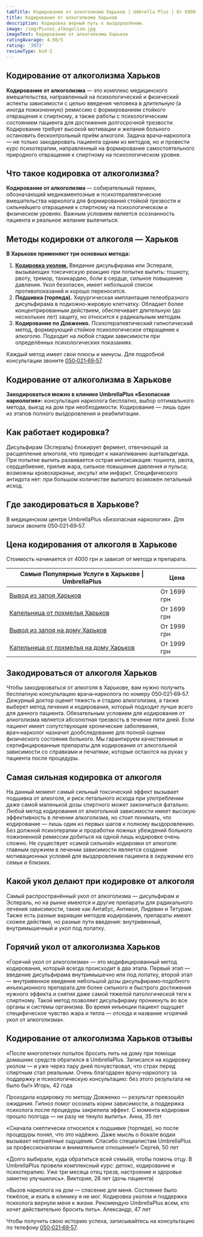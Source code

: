 ```yaml
---
tabTitle: Кодирование от алкоголизма Харьков | Umbrella Plus | От 6999 грн
title: Кодирование от алкоголизма Харьков
description: Кодировка верный путь к выздоровлению.
image: /img/Pivnoi_alkogolizm.jpg
imageText: Кодирование от алкоголизма Харьков
ratingAvarage: 4.98/5
rating: '3972'
reviewType: kod-2
---
```


## Кодирование от алкоголизма Харьков

**Кодирование от алкоголизма** — это комплекс медицинского вмешательства, направленный на психологический и физический аспекты зависимости с целью введения человека в длительную (а иногда пожизненную) ремиссию с формированием стойкого отвращения к спиртному, а также работы с психологическим состоянием пациента для достижения долгосрочной трезвости. Кодирование требует высокой мотивации и желания больного остановить бесконтрольный приём алкоголя. Задача врача‑нарколога — не только закодировать пациента одним из методов, но и провести курс психотерапии, направленный на формирование самостоятельного природного отвращения к спиртному на психологическом уровне.

## Что такое кодировка от алкоголизма?

**Кодирование от алкоголизма** — собирательный термин, обозначающий медикаментозные и психотерапевтические вмешательства нарколога для формирования стойкой трезвости и сильнейшего отвращения к спиртному на психологическом и физическом уровнях. Важным условием является осознанность пациента и реальное желание вылечиться.

## Методы кодировки от алкоголя — Харьков

**В Харькове применяют три основных метода:**

1. **[Кодировка уколом.](https://umbrella-plus.com.ua/kharkiv/kodirovka-ot-alkogolia-kharkiv/)** Введение дисульфирама или Эспераля, вызывающих токсическую реакцию при попытке выпить: тошноту, рвоту, тремор, тахикардию, боли в сердце, сильное повышение давления. Укол безопасен, имеет небольшой список противопоказаний и хорошо переносится.
2. **Подшивка (торпеда).** Хирургическая имплантация гелеобразного дисульфирама в подкожно‑жировую клетчатку. Обладает более концентрированным действием, обеспечивает длительную (до нескольких лет) защиту, но относится к радикальным методам.
3. **Кодирование по Довженко.** Психотерапевтический гипнотический метод, формирующий стойкое психологическое отвращение к алкоголю. Подходит на любой стадии зависимости при определённых психологических показаниях.

Каждый метод имеет свои плюсы и минусы. Для подробной консультации звоните [050‑021‑69‑57](tel:0500216957).

## Кодирование от алкоголизма в Харькове

**Закодироваться можно в клинике UmbrellaPlus «Безопасная наркология»:** консультация нарколога бесплатно, выбор оптимального метода, выезд на дом при необходимости. Кодирование — лишь один из этапов полного выздоровления и реабилитации.

## Как работает кодировка?

Дисульфирам (Эспераль) блокирует фермент, отвечающий за расщепление алкоголя, что приводит к накапливанию ацетальдегида. При попытке выпить развивается острая интоксикация: тошнота, рвота, сердцебиение, прилив жара, сильное повышение давления и пульса; возможны кровохарканье, инсульт или инфаркт. Специфического антидота нет: при большом количестве выпитого возможен летальный исход.

## Где закодироваться в Харькове?

В медицинском центре UmbrellaPlus «Безопасная наркология». Для записи звоните 050‑021‑69‑57.

## Цена кодирования от алкоголя в Харькове

Стоимость начинается от 4000 грн и зависит от метода и препарата.

| Самые Популярные Услуги в Харькове \| UmbrellaPlus                                                                    | Цена        |
| --------------------------------------------------------------------------------------------------------------------- | ----------- |
| [Вывод из запоя Харьков](https://umbrella-plus.com.ua/kharkiv/vivod-iz-zapoia-kharkiv/)                               | От 1699 грн |
| [Капельница от похмелья Харьков](https://umbrella-plus.com.ua/kharkiv/kapelnica_ot_alkogola_kharkiv/)                 | От 1699 грн |
| [Вывод из запоя на дому Харьков](https://umbrella-plus.com.ua/kharkiv/vivod-iz-zapoia-na-domy-kharkiv/)               | От 1999 грн |
| [Капельница от похмелья на дому Харьков](https://umbrella-plus.com.ua/kharkiv/kapelnica_ot_alkogola_na_domy_kharkiv/) | От 1999 грн |

## Закодироваться от алкоголя Харьков

Чтобы закодироваться от алкоголя в Харькове, вам нужно получить бесплатную консультацию врача‑нарколога по номеру 050‑021‑69‑57. Дежурный доктор оценит тяжесть и стадию алкоголизма, а также выберет метод лечения и кодирования, который подходит лучше всего для данного пациента. Обязательным условием для кодирования от алкоголизма является абсолютная трезвость в течение пяти дней. Если пациент имеет сопутствующие хронические заболевания, врач‑нарколог назначит дообследование для полной оценки физического состояния больного. Мы гарантируем качественные и сертифицированные препараты для кодирования от алкогольной зависимости со справками и печатями, которые остаются на руках у пациента после процедуры.

## Самая сильная кодировка от алкоголя

На данный момент самый сильный токсический эффект вызывает подшивка от алкоголя, и риск летального исхода при употреблении даже самой маленькой дозы спиртного может закончиться фатально.
Любой метод кодирования от алкогольной зависимости имеет высокую эффективность в лечении алкоголизма, но стоит понимать, что кодирование — лишь один из первых шагов к полному выздоровлению. Без должной психотерапии и проработки ложных убеждений больного пожизненной ремиссии добиться на одной лишь кодировке очень сложно. Не существует «самой сильной» кодировки от алкоголя: главным оружием в лечении зависимости является создание мотивационных условий для выздоровления пациента в окружении его семьи и близких.

## Какой укол делают при кодировке от алкоголя

Самый распространённый укол от алкоголизма — дисульфирам и Эспераль, но на рынке имеются и другие препараты для радикального лечения зависимости, такие как Антабус, Антикол, Лидевин и Тетурам. Также есть разные вариации методов кодирования, препараты имеют схожее действие, но разные пути введения: внутривенный, внутримышечный и укол под лопатку.

## Горячий укол от алкоголизма Харьков

«Горячий укол от алкоголизма» — это модифицированный метод кодирования, который всегда происходит в два этапа. Первый этап — введение дисульфирама внутримышечно или под лопатку, второй этап — внутривенное введение небольшой дозы дисульфирамо‑подобного инъекционного препарата для более сильного и быстрого достижения нужного эффекта и снятия даже самой тяжелой патологической тяги к спиртному. Такой метод позволяет дисульфираму проникнуть во все органы и системы организма. Во время инъекции пациент ощущает специфическое чувство жара и тепла — отсюда и название «горячий укол от алкоголизма».

## Кодирование от алкоголизма Харьков отзывы

«После многолетних попыток бросить пить на дому при помощи домашних средств обратился в UmbrellaPlus. Записался на кодировку уколом — и уже через пару дней почувствовал, что страх перед спиртным стал реальным. Очень благодарен врачу‑наркологу за поддержку и психологическую консультацию: без этого результата не было бы!»
Игорь, 42 года

Проходила кодировку по методу Довженко — результат превзошёл ожидания. Гипноз помог осознать корни зависимости, а поддержка психолога после процедуры закрепила эффект. С момента кодировки прошло полгода — ни разу не тянуло выпить».
Анна, 35 лет

«Сначала скептически относился к подшивке (торпеде), но после процедуры понял, что это надёжно. Даже мысль о бокале водки вызывает неприятные ощущения. Спасибо специалистам UmbrellaPlus за профессионализм и внимательное отношение!»
Сергей, 50 лет

«Долго выбирали, куда обратиться всей семьёй, чтобы помочь отцу. В UmbrellaPlus провели комплексный курс: детокс, кодирование и психотерапию. Уже три месяца отец трезв, настроение и здоровье заметно улучшились».
Виктория, 28 лет (дочь пациента)

«Вызов нарколога на дом — спасение для меня. Состояние было тяжёлое, и ехать в клинику я не мог. Кодировка уколом и поддержка психолога вернули меня к жизни. Рекомендую UmbrellaPlus всем, кто хочет действительно бросить пить».
Александр, 47 лет

Чтобы получить свою историю успеха, записывайтесь на консультацию по телефону [050‑021‑69‑57](tel:0500216957).
